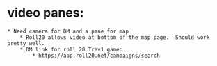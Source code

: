 # video panes:
	* Need camera for DM and a pane for map
		* Roll20 allows video at bottom of the map page.  Should work pretty well.
		* DM link for roll 20 Trav1 game: 
			* https://app.roll20.net/campaigns/search